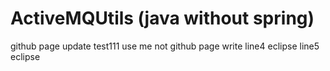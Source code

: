 # ActiveMQUtils (java without spring)
github page update
test111
use me not github page write
line4 eclipse
line5 eclipse
